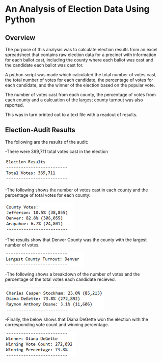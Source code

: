 # An Analysis of Election Data Using Python
## Overview

The purpose of this analysis was to calculate election results from an excel spreadsheet that contains raw election data for a precinct with information for each ballot cast, including the county where each ballot was cast and the candidate each ballot was cast for.

A python script was made which calculated the total number of votes cast, the total number of votes for each candidate, the percentage of votes for each candidate, and the winner of the election based on the popular vote.

The number of votes cast from each county, the percentage of votes from each county and a calcuation of the largest county turnout was also reported.

This was in turn printed out to a text file with a readout of results.

## Election-Audit Results

The following are the results of the audit:

-There were 369,711 total votes cast in the election

![total_votes](Resources/total_votes.png)

-The following shows the number of votes cast in each county and the percentage of total votes for each county:

![county_votes](Resources/county_votes.png)

-The results show that Denver County was the county with the largest number of votes.

![county_largest_number](Resources/county_largest_number.png)

-The following shows a breakdown of the number of votes and the percentage of the total votes each candidate recieved.

![candidates_votes](Resources/candidates_votes.png)

-Finally, the below shows that Diana DeGette won the election with the corresponding vote count and winning percentage.

![candidate_winner](Resources/candidate_winner.png)
